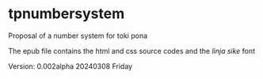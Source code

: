 # tpnumbersystem
Proposal of a number system for toki pona

The epub file contains the html and css source codes
and the _linja sike_ font

Version: 0.002alpha
20240308 Friday
